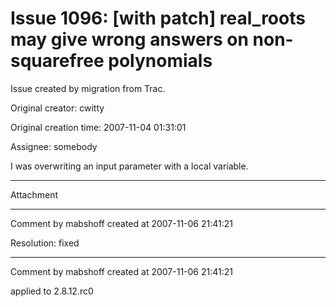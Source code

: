 # Issue 1096: [with patch] real_roots may give wrong answers on non-squarefree polynomials

Issue created by migration from Trac.

Original creator: cwitty

Original creation time: 2007-11-04 01:31:01

Assignee: somebody

I was overwriting an input parameter with a local variable.


---

Attachment


---

Comment by mabshoff created at 2007-11-06 21:41:21

Resolution: fixed


---

Comment by mabshoff created at 2007-11-06 21:41:21

applied to 2.8.12.rc0
